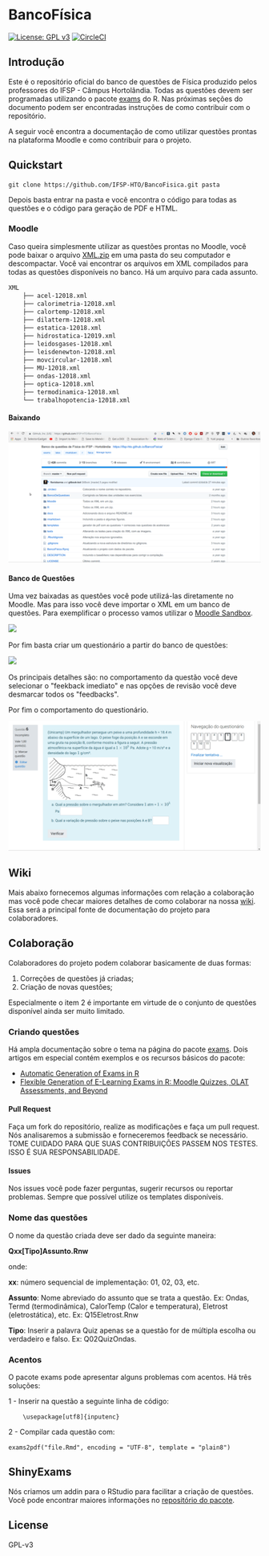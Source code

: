 # BancoFísica

[![License: GPL v3](https://img.shields.io/badge/License-GPLv3-blue.svg)](https://www.gnu.org/licenses/gpl-3.0)   [![CircleCI](https://circleci.com/gh/IFSP-HTO/BancoFisica.svg?style=svg)](https://circleci.com/gh/IFSP-HTO/BancoFisica)

## Introdução

Este é o repositório oficial do banco de questões de Física produzido pelos professores do IFSP - Câmpus Hortolândia. Todas as questões devem ser programadas utilizando o pacote [exams](http://www.r-exams.org/) do R. Nas próximas seções do documento podem ser encontradas instruções de como contribuir com o repositório.

A seguir você encontra a documentação de como utilizar questões prontas na plataforma Moodle e como contribuir para o projeto.

## Quickstart

```text
git clone https://github.com/IFSP-HTO/BancoFisica.git pasta
```

Depois basta entrar na pasta e você encontra o código para todas as questões e o código para geração de PDF e HTML.

### Moodle

Caso queira simplesmente utilizar as questões prontas no Moodle, você pode baixar o arquivo [XML.zip](https://github.com/IFSP-HTO/BancoFisica/blob/master/Moodle/XML.zip) em uma pasta do seu computador e descompactar. Você vai encontrar os arquivos em XML compilados para todas as questões disponíveis no banco. Há um arquivo para cada assunto.

```text
XML
    ├── acel-12018.xml
    ├── calorimetria-12018.xml
    ├── calortemp-12018.xml
    ├── dilatterm-12018.xml
    ├── estatica-12018.xml
    ├── hidrostatica-12019.xml
    ├── leidosgases-12018.xml
    ├── leisdenewton-12018.xml
    ├── movcircular-12018.xml
    ├── MU-12018.xml
    ├── ondas-12018.xml
    ├── optica-12018.xml
    ├── termodinamica-12018.xml
    └── trabalhopotencia-12018.xml
```

#### Baixando

![](.gitbook/assets/salvandoxml.gif)

#### Banco de Questões

Uma vez baixadas as questões você pode utilizá-las diretamente no Moodle. Mas para isso você deve importar o XML em um banco de questões. Para exemplificar o processo vamos utilizar o [Moodle Sandbox](https://demo.moodle.net/).

![](.gitbook/assets/importantobanco.gif)

Por fim basta criar um questionário a partir do banco de questões:

![](.gitbook/assets/criandoquestionario.gif)

Os principais detalhes são: no comportamento da questão você deve selecionar o "feekback imediato" e nas opções de revisão você deve desmarcar todos os "feedbacks".

Por fim o comportamento do questionário.

![](.gitbook/assets/exemploquestao.gif)

## Wiki

Mais abaixo fornecemos algumas informações com relação a colaboração mas você pode checar maiores detalhes de como colaborar na nossa [wiki](https://github.com/IFSP-HTO/BancoFisica/wiki). Essa será a principal fonte de documentação do projeto para colaboradores.

## Colaboração

Colaboradores do projeto podem colaborar basicamente de duas formas:

1. Correções de questões já criadas;
2. Criação de novas questões;

Especialmente o item 2 é importante em virtude de o conjunto de questões disponível ainda ser muito limitado.

### Criando questões

Há ampla documentação sobre o tema na página do pacote [exams](https://cran.r-project.org/web/packages/exams/index.html). Dois artigos em especial contém exemplos e os recursos básicos do pacote:

* [Automatic Generation of Exams in R](https://cran.r-project.org/web/packages/exams/vignettes/exams.pdf)
* [Flexible Generation of E-Learning Exams in R: Moodle Quizzes, OLAT Assessments, and Beyond](https://cran.r-project.org/web/packages/exams/vignettes/exams2.pdf)

#### Pull Request

Faça um fork do repositório, realize as modificações e faça um pull request. Nós analisaremos a submissão e forneceremos feedback se necessário. TOME CUIDADO PARA QUE SUAS CONTRIBUIÇÕES PASSEM  NOS TESTES. ISSO É SUA RESPONSABILIDADE. 

#### Issues

Nos issues você pode fazer perguntas, sugerir recursos ou reportar problemas. Sempre que possível utilize os templates disponíveis.

### Nome das questões

O nome da questão criada deve ser dado da seguinte maneira:

**Qxx\[Tipo\]Assunto.Rnw**

onde:

**xx**: número sequencial de implementação: 01, 02, 03, etc.

**Assunto**: Nome abreviado do assunto que se trata a questão. Ex: Ondas, Termd \(termodinâmica\), CalorTemp \(Calor e temperatura\), Eletrost \(eletrostática\), etc. Ex: Q15Eletrost.Rnw

**Tipo**: Inserir a palavra Quiz apenas se a questão for de múltipla escolha ou verdadeiro e falso. Ex: Q02QuizOndas.

### Acentos

O pacote exams pode apresentar alguns problemas com acentos. Há três soluções:

1 - Inserir na questão a seguinte linha de código:

```text
    \usepackage[utf8]{inputenc}
```

2 - Compilar cada questão com:

```text
exams2pdf("file.Rmd", encoding = "UTF-8", template = "plain8")
```

## ShinyExams

Nós criamos um addin para o RStudio para facilitar a criação de questões. Você pode encontrar maiores informações no [repositório do pacote](https://github.com/flaviobarros/shinyExams).

## License

GPL-v3

